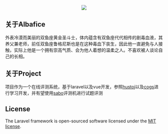 <p align="center"><img src="http://okeyqynvd.bkt.clouddn.com/albafica.jpeg"></p>

## 关于Albafice

外表冷漠而美丽的双鱼座黄金圣斗士，体内蕴含有双鱼座代代相传的剧毒血液，其养父兼老师，前任双鱼座鲁格尼斯也是在这种毒血下丧生，因此他一直避免与人接触，实际上他是一个拥有崇高气质、会为他人着想的温柔之人。不喜欢被人谈论自己的长相。  

## 关于Project

项目作为一个在线评测系统，基于laravel以及vue开发，参照[hustoj](https://github.com/zhblue/hustoj)以及[cogs](https://github.com/kingfree/cogs)进行学习开发，并有望使用[sabo](https://github.com/tokers/sabo)评测机进行试题评测

## License

The Laravel framework is open-sourced software licensed under the [MIT license](http://opensource.org/licenses/MIT).
